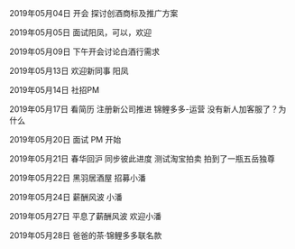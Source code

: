 2019年05月04日
开会 探讨创酒商标及推广方案

2019年05月05日
面试阳凤，可以，欢迎


2019年05月09日
下午开会讨论白酒行需求

2019年05月13日
欢迎新同事 阳凤

2019年05月14日
社招PM

2019年05月17日
看简历
注册新公司推进
锦鲤多多-运营 没有新人加客服了？为什么

2019年05月20日
面试 PM 开始


2019年05月21日
春华回沪 
同步彼此进度
测试淘宝拍卖 拍到了一瓶五岳独尊

2019年05月22日
黑羽居酒屋 招募小潘

2019年05月24日
薪酬风波 小潘

2019年05月27日
平息了薪酬风波 欢迎小潘

2019年05月28日
爸爸的茶·锦鲤多多联名款